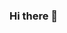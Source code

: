 ### Hi there 👋

<!--
**newtsingh313** is a ✨ _special_ ✨ repository because its `README.md` (this file) appears on your GitHub profile.
Here are some ideas to get you started:
- First step  to use encrpter and decryptor
- run html file 
